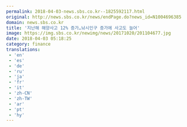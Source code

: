 ```yaml
---
permalink: 2018-04-03-news.sbs.co.kr--1825592117.html
original: http://news.sbs.co.kr/news/endPage.do?news_id=N1004696385
domain: news.sbs.co.kr
title: '지난해 해양사고 12% 증가…낚시인구 증가에 사고도 늘어'
image: https://img.sbs.co.kr/newimg/news/20171020/201104677.jpg
date: 2018-04-03 05:18:25
category: finance
translations: 
 - 'en'
 - 'es'
 - 'de'
 - 'ru'
 - 'ja'
 - 'fr'
 - 'it'
 - 'zh-CN'
 - 'zh-TW'
 - 'ar'
 - 'pt'
 - 'hy'
---
```



